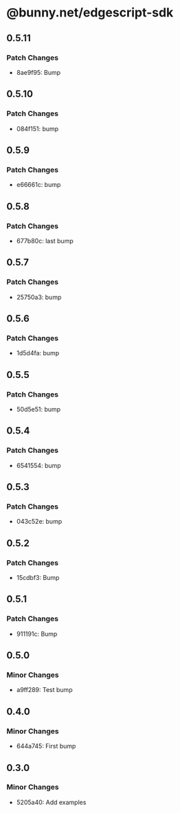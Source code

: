 # @bunny.net/edgescript-sdk

## 0.5.11

### Patch Changes

- 8ae9f95: Bump

## 0.5.10

### Patch Changes

- 084f151: bump

## 0.5.9

### Patch Changes

- e66661c: bump

## 0.5.8

### Patch Changes

- 677b80c: last bump

## 0.5.7

### Patch Changes

- 25750a3: bump

## 0.5.6

### Patch Changes

- 1d5d4fa: bump

## 0.5.5

### Patch Changes

- 50d5e51: bump

## 0.5.4

### Patch Changes

- 6541554: bump

## 0.5.3

### Patch Changes

- 043c52e: bump

## 0.5.2

### Patch Changes

- 15cdbf3: Bump

## 0.5.1

### Patch Changes

- 911191c: Bump

## 0.5.0

### Minor Changes

- a9ff289: Test bump

## 0.4.0

### Minor Changes

- 644a745: First bump

## 0.3.0

### Minor Changes

- 5205a40: Add examples
